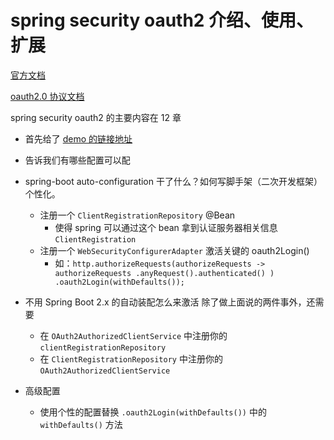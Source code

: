 # spring security oauth2 介绍、使用、扩展

[官方文档](https://docs.spring.io/spring-security/site/docs/5.2.1.RELEASE/reference/htmlsingle/#oauth2)

[oauth2.0 协议文档](https://tools.ietf.org/html/rfc6749)

spring security oauth2 的主要内容在 12 章

- 首先给了 [demo 的链接地址](https://github.com/spring-projects/spring-security/tree/5.2.1.RELEASE/samples/boot/oauth2login)

- 告诉我们有哪些配置可以配

- spring-boot auto-configuration 干了什么？如何写脚手架（二次开发框架）个性化。

    - 注册一个 `ClientRegistrationRepository` @Bean
        - 使得 spring 可以通过这个 bean 拿到认证服务器相关信息 `ClientRegistration`
    - 注册一个 `WebSecurityConfigurerAdapter` 激活关键的 oauth2Login()
        - 如：`http.authorizeRequests(authorizeRequests -> authorizeRequests .anyRequest().authenticated() ) .oauth2Login(withDefaults());`

- 不用 Spring Boot 2.x 的自动装配怎么来激活
除了做上面说的两件事外，还需要
    - 在 `OAuth2AuthorizedClientService` 中注册你的 `clientRegistrationRepository`
    - 在 `ClientRegistrationRepository` 中注册你的 `OAuth2AuthorizedClientService`

- 高级配置
    - 使用个性的配置替换 `.oauth2Login(withDefaults())` 中的 `withDefaults()` 方法
    